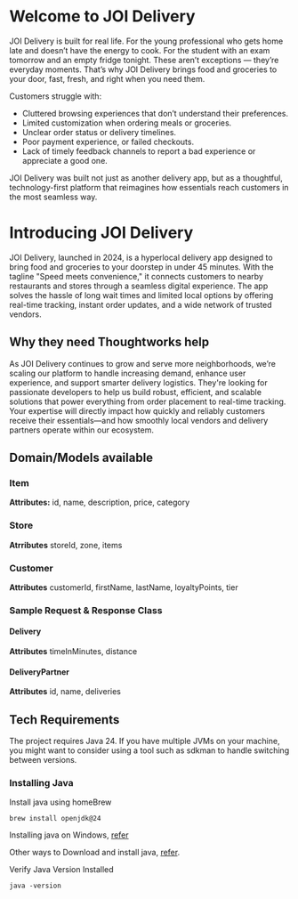 # Welcome to JOI Delivery
JOI Delivery is built for real life. For the young professional who gets home late and doesn’t have the energy to cook. For the student with an exam tomorrow and an empty fridge tonight. These aren’t exceptions — they’re everyday moments. That’s why JOI Delivery brings food and groceries to your door, fast, fresh, and right when you need them.

Customers struggle with:

- Cluttered browsing experiences that don’t understand their preferences.
- Limited customization when ordering meals or groceries.
- Unclear order status or delivery timelines.
- Poor payment experience, or failed checkouts.
- Lack of timely feedback channels to report a bad experience or appreciate a good one.

JOI Delivery was built not just as another delivery app, but as a thoughtful, technology-first platform that reimagines how essentials reach customers in the most seamless way.

# Introducing JOI Delivery

JOI Delivery, launched in 2024, is a hyperlocal delivery app designed to bring food and groceries to your doorstep in under 45 minutes. With the tagline "Speed meets convenience," it connects customers to nearby restaurants and stores through a seamless digital experience. The app solves the hassle of long wait times and limited local options by offering real-time tracking, instant order updates, and a wide network of trusted vendors.

## Why they need Thoughtworks help
As JOI Delivery continues to grow and serve more neighborhoods, we’re scaling our platform to handle increasing demand, enhance user experience, and support smarter delivery logistics. They're looking for passionate developers to help us build robust, efficient, and scalable solutions that power everything from order placement to real-time tracking.
Your expertise will directly impact how quickly and reliably customers receive their essentials—and how smoothly local vendors and delivery partners operate within our ecosystem.

## Domain/Models available
### Item
**Attributes:**
id, name, description, price, category
### Store 
**Atrributes**
storeId, zone, items 
### Customer 
**Attributes**
customerId, firstName, lastName, loyaltyPoints, tier

### Sample Request & Response Class
#### Delivery 
**Attributes**
timeInMinutes, distance
#### DeliveryPartner 
**Attributes**
id, name, deliveries


## Tech Requirements
The project requires Java 24. If you have multiple JVMs on your machine, you might want to consider using a tool such as sdkman to handle switching between versions.

### Installing Java
Install java using homeBrew

```
brew install openjdk@24
```
Installing java on Windows, [refer](https://www.java.com/en/download/help/windows_manual_download.html#xd_co_f=NzA3YTZmNzAtOTEzMS00OWFiLTk2NjUtODg0NjNhMjRhMjkw~)

Other ways to Download and install java, [refer](https://www.oracle.com/in/java/technologies/downloads/#java24).

Verify Java Version Installed
```
java -version
```


